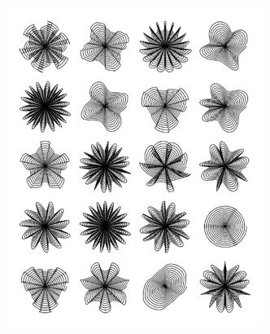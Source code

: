 
<!-- README.md is generated from README.Rmd. Please edit that file -->

![](rose-garden.png)<!-- -->
